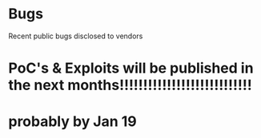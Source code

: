 # Bugs
Recent public bugs disclosed to vendors

# PoC's & Exploits will be published in the next months!!!!!!!!!!!!!!!!!!!!!!!!!!!!
# probably by Jan 19
